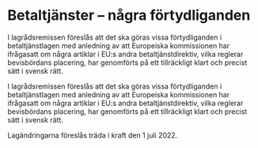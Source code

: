 # Betaltjänster – några förtydliganden

I lagrådsremissen föreslås att det ska göras vissa förtydliganden i betaltjänstlagen med anledning av att Europeiska kommissionen har ifrågasatt om några artiklar i EU:s andra betaltjänstdirektiv, vilka reglerar bevisbördans placering, har genomförts på ett tillräckligt klart och precist sätt i svensk rätt.

I lagrådsremissen föreslås att det ska göras vissa förtydliganden i betaltjänstlagen med anledning av att Europeiska kommissionen har ifrågasatt om några artiklar i EU:s andra betaltjänstdirektiv, vilka reglerar bevisbördans placering, har genomförts på ett tillräckligt klart och precist sätt i svensk rätt.

Lagändringarna föreslås träda i kraft den 1 juli 2022.
